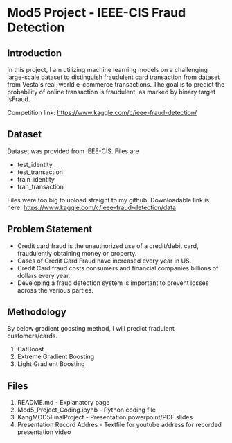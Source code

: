 # Mod5 Project - IEEE-CIS Fraud Detection
## Introduction

In this project, I am utilizing machine learning models on a challenging large-scale dataset to distinguish fraudulent card transaction from dataset from Vesta's real-world e-commerce transactions. The goal is to predict the probability of online transaction is fraudulent, as marked by binary target isFraud.

Competition link: https://www.kaggle.com/c/ieee-fraud-detection/

## Dataset

Dataset was provided from IEEE-CIS. Files are 
- test_identity
- test_transaction
- train_identity
- tran_transaction

Files were too big to upload straight to my github.
Downloadable link is here: 
https://www.kaggle.com/c/ieee-fraud-detection/data


## Problem Statement

- Credit card fraud is the unauthorized use of a credit/debit card, fraudulently obtaining money or property. 
- Cases of Credit Card Fraud have increased every year in US.
- Credit Card fraud costs consumers and financial companies billions of dollars every year.
- Developing a fraud detection system is important to prevent losses across the various parties. 

## Methodology

By below gradient goosting method, I will predict fradulent customers/cards.

1. CatBoost
2. Extreme Gradient Boosting
3. Light Gradient Boosting

## Files

1. README.md - Explanatory page
2. Mod5_Project_Coding.ipynb - Python coding file
3. KangMOD5FinalProject - Presentation powerpoint/PDF slides
4. Presentation Record Addres - Textfile for youtube address for recorded presentation video
